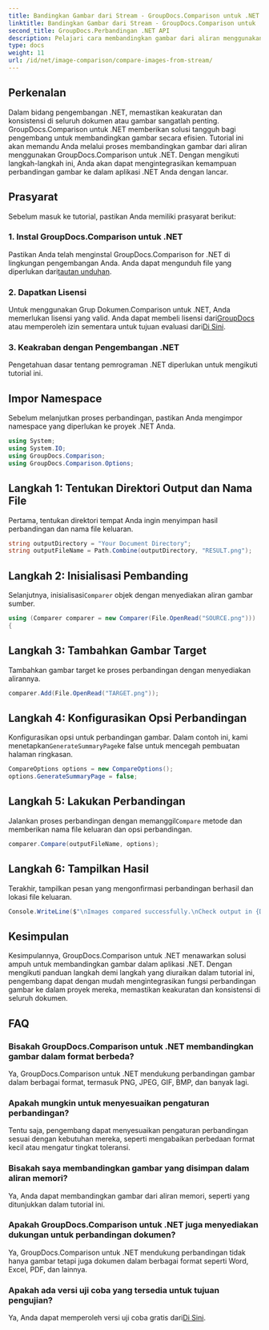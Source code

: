 ```yaml
---
title: Bandingkan Gambar dari Stream - GroupDocs.Comparison untuk .NET
linktitle: Bandingkan Gambar dari Stream - GroupDocs.Comparison untuk .NET
second_title: GroupDocs.Perbandingan .NET API
description: Pelajari cara membandingkan gambar dari aliran menggunakan GroupDocs.Comparison untuk .NET. Panduan langkah demi langkah untuk integrasi yang lancar ke dalam aplikasi .NET.
type: docs
weight: 11
url: /id/net/image-comparison/compare-images-from-stream/
---
```

## Perkenalan
Dalam bidang pengembangan .NET, memastikan keakuratan dan konsistensi di seluruh dokumen atau gambar sangatlah penting. GroupDocs.Comparison untuk .NET memberikan solusi tangguh bagi pengembang untuk membandingkan gambar secara efisien. Tutorial ini akan memandu Anda melalui proses membandingkan gambar dari aliran menggunakan GroupDocs.Comparison untuk .NET. Dengan mengikuti langkah-langkah ini, Anda akan dapat mengintegrasikan kemampuan perbandingan gambar ke dalam aplikasi .NET Anda dengan lancar.
## Prasyarat
Sebelum masuk ke tutorial, pastikan Anda memiliki prasyarat berikut:
### 1. Instal GroupDocs.Comparison untuk .NET
Pastikan Anda telah menginstal GroupDocs.Comparison for .NET di lingkungan pengembangan Anda. Anda dapat mengunduh file yang diperlukan dari[tautan unduhan](https://releases.groupdocs.com/comparison/net/).
### 2. Dapatkan Lisensi
 Untuk menggunakan Grup Dokumen.Comparison untuk .NET, Anda memerlukan lisensi yang valid. Anda dapat membeli lisensi dari[GroupDocs](https://purchase.groupdocs.com/buy) atau memperoleh izin sementara untuk tujuan evaluasi dari[Di Sini](https://purchase.groupdocs.com/temporary-license/).
### 3. Keakraban dengan Pengembangan .NET
Pengetahuan dasar tentang pemrograman .NET diperlukan untuk mengikuti tutorial ini.

## Impor Namespace
Sebelum melanjutkan proses perbandingan, pastikan Anda mengimpor namespace yang diperlukan ke proyek .NET Anda. 
```csharp
using System;
using System.IO;
using GroupDocs.Comparison;
using GroupDocs.Comparison.Options;
```
## Langkah 1: Tentukan Direktori Output dan Nama File
Pertama, tentukan direktori tempat Anda ingin menyimpan hasil perbandingan dan nama file keluaran.
```csharp
string outputDirectory = "Your Document Directory";
string outputFileName = Path.Combine(outputDirectory, "RESULT.png");
```
## Langkah 2: Inisialisasi Pembanding
 Selanjutnya, inisialisasi`Comparer` objek dengan menyediakan aliran gambar sumber.
```csharp
using (Comparer comparer = new Comparer(File.OpenRead("SOURCE.png")))
{
```
## Langkah 3: Tambahkan Gambar Target
Tambahkan gambar target ke proses perbandingan dengan menyediakan alirannya.
```csharp
comparer.Add(File.OpenRead("TARGET.png"));
```
## Langkah 4: Konfigurasikan Opsi Perbandingan
 Konfigurasikan opsi untuk perbandingan gambar. Dalam contoh ini, kami menetapkan`GenerateSummaryPage`ke false untuk mencegah pembuatan halaman ringkasan.
```csharp
CompareOptions options = new CompareOptions();
options.GenerateSummaryPage = false;
```
## Langkah 5: Lakukan Perbandingan
 Jalankan proses perbandingan dengan memanggil`Compare` metode dan memberikan nama file keluaran dan opsi perbandingan.
```csharp
comparer.Compare(outputFileName, options);
```
## Langkah 6: Tampilkan Hasil
Terakhir, tampilkan pesan yang mengonfirmasi perbandingan berhasil dan lokasi file keluaran.
```csharp
Console.WriteLine($"\nImages compared successfully.\nCheck output in {Directory.GetCurrentDirectory()}.");
```

## Kesimpulan
Kesimpulannya, GroupDocs.Comparison untuk .NET menawarkan solusi ampuh untuk membandingkan gambar dalam aplikasi .NET. Dengan mengikuti panduan langkah demi langkah yang diuraikan dalam tutorial ini, pengembang dapat dengan mudah mengintegrasikan fungsi perbandingan gambar ke dalam proyek mereka, memastikan keakuratan dan konsistensi di seluruh dokumen.
## FAQ
### Bisakah GroupDocs.Comparison untuk .NET membandingkan gambar dalam format berbeda?
Ya, GroupDocs.Comparison untuk .NET mendukung perbandingan gambar dalam berbagai format, termasuk PNG, JPEG, GIF, BMP, dan banyak lagi.
### Apakah mungkin untuk menyesuaikan pengaturan perbandingan?
Tentu saja, pengembang dapat menyesuaikan pengaturan perbandingan sesuai dengan kebutuhan mereka, seperti mengabaikan perbedaan format kecil atau mengatur tingkat toleransi.
### Bisakah saya membandingkan gambar yang disimpan dalam aliran memori?
Ya, Anda dapat membandingkan gambar dari aliran memori, seperti yang ditunjukkan dalam tutorial ini.
### Apakah GroupDocs.Comparison untuk .NET juga menyediakan dukungan untuk perbandingan dokumen?
Ya, GroupDocs.Comparison untuk .NET mendukung perbandingan tidak hanya gambar tetapi juga dokumen dalam berbagai format seperti Word, Excel, PDF, dan lainnya.
### Apakah ada versi uji coba yang tersedia untuk tujuan pengujian?
 Ya, Anda dapat memperoleh versi uji coba gratis dari[Di Sini](https://releases.groupdocs.com/).